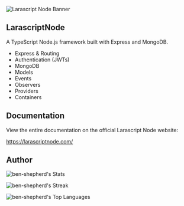 
![Larascript Node Banner](https://raw.githubusercontent.com/ben-shepherd/larascript-node/master/assets/banner_skinny.png)

## LarascriptNode

A TypeScript Node.js framework built with Express and MongoDB.


- Express & Routing 
- Authentication (JWTs)
- MongoDB
- Models
- Events
- Observers
- Providers
- Containers

## Documentation

View the entire documentation on the official Larascript Node website:

https://larascriptnode.com/

## Author

![ben-shepherd's Stats](https://github-readme-stats.vercel.app/api?username=ben-shepherd&theme=dracula&show_icons=true&hide_border=false&count_private=true)

![ben-shepherd's Streak](https://github-readme-streak-stats.herokuapp.com/?user=ben-shepherd&theme=dracula&hide_border=false)

![ben-shepherd's Top Languages](https://github-readme-stats.vercel.app/api/top-langs/?username=ben-shepherd&theme=dracula&show_icons=true&hide_border=false&layout=compact)